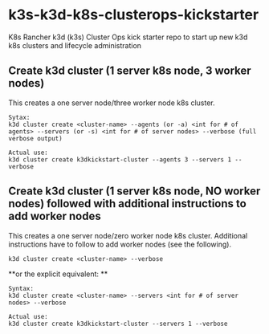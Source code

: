 # k3s-k3d-k8s-clusterops-kickstarter
K8s Rancher k3d (k3s) Cluster Ops kick starter repo to start up new k3d k8s clusters and lifecycle administration

## Create k3d cluster (1 server k8s node, 3 worker nodes)

This creates a one server node/three worker node k8s cluster.

```
Sytax:
k3d cluster create <cluster-name> --agents (or -a) <int for # of agents> --servers (or -s) <int for # of server nodes> --verbose (full verbose output)

Actual use:
k3d cluster create k3dkickstart-cluster --agents 3 --servers 1 --verbose
```

## Create k3d cluster (1 server k8s node, NO worker nodes) followed with additional instructions to add worker nodes

This creates a one server node/zero worker node k8s cluster. Additional instructions have to follow to add worker nodes (see the following).

```
k3d cluster create <cluster-name> --verbose
```

**or the explicit equivalent: **

```
Syntax:
k3d cluster create <cluster-name> --servers <int for # of server nodes> --verbose

Actual use:
k3d cluster create k3dkickstart-cluster --servers 1 --verbose
```

